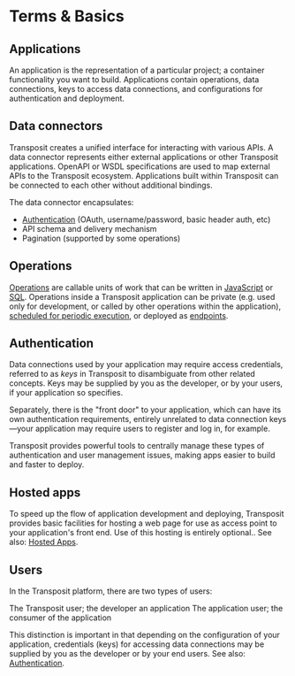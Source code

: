 # Terms & Basics

## Applications

An application is the representation of a particular project; a container functionality you want to build. Applications contain operations, data connections, keys to access data connections, and configurations for authentication and deployment. 

## Data connectors

Transposit creates a unified interface for interacting with various APIs. A data connector represents either external applications or other Transposit applications. OpenAPI or WSDL specifications are used to map external APIs to the Transposit ecosystem. Applications built within Transposit can be connected to each other without additional bindings.

The data connector encapsulates:

* [Authentication](/references/authentication.md) (OAuth, username/password, basic header auth, etc)
* API schema and delivery mechanism
* Pagination (supported by some operations)

## Operations

[Operations](/building/operations.md) are callable units of work that can be written in [JavaScript](/references/js-operations.md) or [SQL](/references/sql-operations.md). Operations inside a Transposit application can be private (e.g. used only for development, or called by other operations within the application), [scheduled for periodic execution](/building/scheduled-tasks.md), or deployed as [endpoints](/building/endpoints.md).

## Authentication

Data connections used by your application may require access credentials, referred to as _keys_ in Transposit to disambiguate from other related concepts. Keys may be supplied by you as the developer, or by your users, if your application so specifies.

Separately, there is the "front door" to your application, which can have its own authentication requirements, entirely unrelated to data connection keys—your application may require users to register and log in, for example.

Transposit provides powerful tools to centrally manage these types of authentication and user management issues, making apps easier to build and faster to deploy.

## Hosted apps

To speed up the flow of application development and deploying, Transposit provides basic facilities for hosting a web page for use as access point to your application's front end. Use of this hosting is entirely optional.. See also: [Hosted Apps](/building/hosted-apps.md).

## Users

In the Transposit platform, there are two types of users:

The Transposit user; the developer an application
The application user; the consumer of the application

This distinction is important in that depending on the configuration of your application, credentials (keys) for accessing data connections may be supplied by you as the developer or by your end users. See also: [Authentication](/building/authentication.md).
